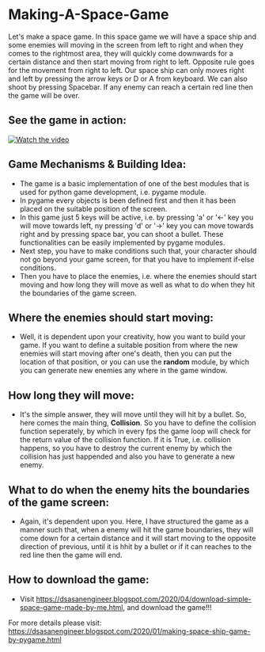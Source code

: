 # Making-A-Space-Game
Let's make a space game.
In this space game we will have a space ship and some enemies will moving in the screen from left to right and when they comes to the rightmost area, they will quickly come downwards for a certain distance and then start moving from right to left.
Opposite rule goes for the movement from right to left.
Our space ship can only moves right and left by pressing the arrow keys or D or A from keyboard.
We can also shoot by pressing Spacebar.
If any enemy can reach a certain red line then the game will be over.
## See the game in action:
[![Watch the video](https://img.youtube.com/vi/sH9s29FHY1Y/0.jpg)](https://youtu.be/sH9s29FHY1Y)
## Game Mechanisms & Building Idea:
- The game is a basic implementation of one of the best modules that is used for python game development, i.e. pygame module. 
- In pygame every objects is been defined first and then it has been placed on the suitable position of the screen. 
- In this game just 5 keys will be active, i.e. by pressing 'a' or '<-' key you will move towards left, ny pressing 'd' or '->' key you can move towards right and by pressing space bar, you can shoot a bullet. These functionalities can be easily implemented by pygame modules.
- Next step, you have to make conditions such that, your character should not go beyond your game screen, for that you have to implement if-else conditions.
- Then you have to place the enemies, i.e. where the enemies should start moving and how long they will move as well as what to do when they hit the boundaries of the game screen.
## Where the enemies should start moving:
- Well, it is dependent upon your creativity, how you want to build your game. If you want to define a suitable position from where the new enemies will start moving after one's death, then you can put the location of that position, or you can use the **random** module, by which you can generate new enemies any where in the game window.
## How long they will move:
- It's the simple answer, they will move until they will hit by a bullet. So, here comes the main thing, **Collision**. So you have to define the collision function seperately, by which in every fps the game loop will check for the return value of the collision function. If it is True, i.e. collision happens, so you have to destroy the current enemy by which the collision has just happended and also you have to generate a new enemy.
## What to do when the enemy hits the boundaries of the game screen:
- Again, it's dependent upon you. Here, I have structured the game as a manner such that, when a enemy will hit the game boundaries, they will come down for a certain distance and it will start moving to the opposite direction of previous, until it is hhit by a bullet or if it can reaches to the red line then the game will end.
## How to download the game:
- Visit https://dsasanengineer.blogspot.com/2020/04/download-simple-space-game-made-by-me.html, and download the game!!!

For more details please visit:
https://dsasanengineer.blogspot.com/2020/01/making-space-ship-game-by-pygame.html
